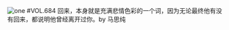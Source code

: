 ![one](http://image.wufazhuce.com/FtSoIwBuTGRygrksR5msRfBXjkPe)
#VOL.684
回来，本身就是充满悲情色彩的一个词，因为无论最终他有没有回来，都说明他曾经离开过你。by 马思纯 